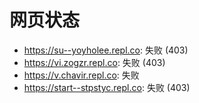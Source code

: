 # 网页状态
- https://su--yoyholee.repl.co: 失败 (403)
- https://vi.zogzr.repl.co: 失败 (403)
- https://v.chavir.repl.co: 失败
- https://start--stpstyc.repl.co: 失败 (403)
